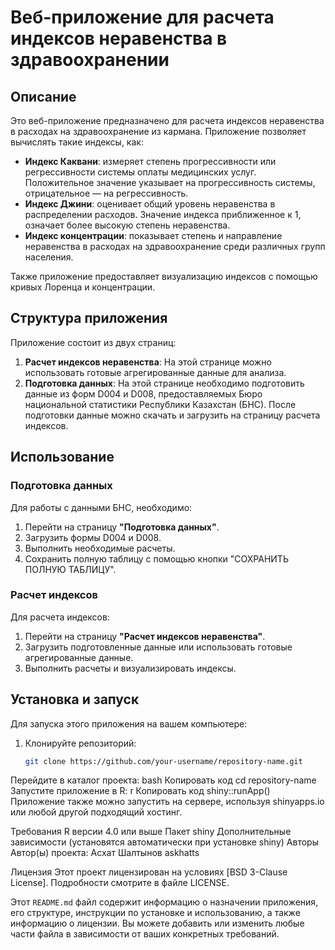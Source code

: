 # Веб-приложение для расчета индексов неравенства в здравоохранении

## Описание

Это веб-приложение предназначено для расчета индексов неравенства в расходах на здравоохранение из кармана. Приложение позволяет вычислять такие индексы, как:

- **Индекс Каквани**: измеряет степень прогрессивности или регрессивности системы оплаты медицинских услуг. Положительное значение указывает на прогрессивность системы, отрицательное — на регрессивность.
- **Индекс Джини**: оценивает общий уровень неравенства в распределении расходов. Значение индекса приближенное к 1, означает более высокую степень неравенства.
- **Индекс концентрации**: показывает степень и направление неравенства в расходах на здравоохранение среди различных групп населения.

Также приложение предоставляет визуализацию индексов с помощью кривых Лоренца и концентрации.

## Структура приложения

Приложение состоит из двух страниц:

1. **Расчет индексов неравенства**: На этой странице можно использовать готовые агрегированные данные для анализа.
2. **Подготовка данных**: На этой странице необходимо подготовить данные из форм D004 и D008, предоставляемых Бюро национальной статистики Республики Казахстан (БНС). После подготовки данные можно скачать и загрузить на страницу расчета индексов.

## Использование

### Подготовка данных

Для работы с данными БНС, необходимо:

1. Перейти на страницу **"Подготовка данных"**.
2. Загрузить формы D004 и D008.
3. Выполнить необходимые расчеты.
4. Сохранить полную таблицу с помощью кнопки "СОХРАНИТЬ ПОЛНУЮ ТАБЛИЦУ".

### Расчет индексов

Для расчета индексов:

1. Перейти на страницу **"Расчет индексов неравенства"**.
2. Загрузить подготовленные данные или использовать готовые агрегированные данные.
3. Выполнить расчеты и визуализировать индексы.

## Установка и запуск

Для запуска этого приложения на вашем компьютере:

1. Клонируйте репозиторий:
   ```bash
   git clone https://github.com/your-username/repository-name.git
Перейдите в каталог проекта:
bash
Копировать код
cd repository-name
Запустите приложение в R:
r
Копировать код
shiny::runApp()
Приложение также можно запустить на сервере, используя shinyapps.io или любой другой подходящий хостинг.

Требования
R версии 4.0 или выше
Пакет shiny
Дополнительные зависимости (установятся автоматически при установке shiny)
Авторы
Автор(ы) проекта: Асхат Шалтынов askhatts

Лицензия
Этот проект лицензирован на условиях [BSD 3-Clause License]. Подробности смотрите в файле LICENSE.

Этот `README.md` файл содержит информацию о назначении приложения, его структуре, инструкции по установке и использованию, а также информацию о лицензии. Вы можете добавить или изменить любые части файла в зависимости от ваших конкретных требований.


